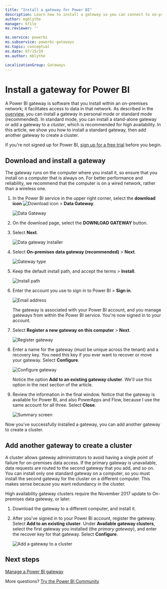```yaml
---
title: "Install a gateway for Power BI"
description: Learn how to install a gateway so you can connect to on-premises data in power BI.
author: mgblythe
manager: kfile
ms.reviewer: ''

ms.service: powerbi
ms.subservice: powerbi-gateways
ms.topic: conceptual
ms.date: 07/15/19
ms.author: mblythe

LocalizationGroup: Gateways
---
```


# Install a gateway for Power BI

A Power BI gateway is software that you install within an on-premises network; it facilitates access to data in that network. As described in the [overview](service-gateway-getting-started.md), you can install a gateway in personal mode or standard mode (recommended). In standard mode, you can install a stand-alone gateway or add a gateway to a *cluster*, which is recommended for high availability. In this article, we show you how to install a standard gateway, then add another gateway to create a cluster.

If you're not signed up for Power BI, [sign up for a free trial](https://app.powerbi.com/signupredirect?pbi_source=web) before you begin.


## Download and install a gateway

The gateway runs on the computer where you install it, so ensure that you install on a computer that is always on. For better performance and reliability, we recommend that the computer is on a wired network, rather than a wireless one.

1. In the Power BI service in the upper right corner, select the **download icon** ![Download icon](media/service-gateway-install/icon-download.png) > **Data Gateway**.

    ![Data Gateway](media/service-gateway-install/data-gateway.png)

2. On the download page, select the **DOWNLOAD GATEWAY** button.

3. Select **Next**.     

    ![Data gateway installer](media/service-gateway-install/gateway-installer.png)

4. Select **On-premises data gateway (recommended)** > **Next**.

    ![Gateway type](media/service-gateway-install/gateway-type.png)

5. Keep the default install path, and accept the terms > **Install**.

    ![Install path](media/service-gateway-install/install-path.png)

6. Enter the account you use to sign in to Power BI > **Sign in**.

    ![Email address](media/service-gateway-install/email-address.png)

    The gateway is associated with your Power BI account, and you manage gateways from within the Power BI service. You're now signed in to your account.

7. Select **Register a new gateway on this computer** > **Next**.

    ![Register gateway](media/service-gateway-install/register-gateway.png)

8. Enter a name for the gateway (must be unique across the tenant) and a recovery key. You need this key if you ever want to recover or move your gateway. Select **Configure**.

    ![Configure gateway](media/service-gateway-install/configure-gateway.png)

    Notice the option **Add to an existing gateway cluster**. We'll use this option in the next section of the article.

9. Review the information in the final window. Notice that the gateway is available for Power BI, and also PowerApps and Flow, because I use the same account for all three. Select **Close**.

    ![Summary screen](media/service-gateway-install/summary-screen.png)

Now you've successfully installed a gateway, you can add another gateway to create a cluster.


## Add another gateway to create a cluster

A cluster allows gateway administrators to avoid having a single point of failure for on-premises data access. If the primary gateway is unavailable, data requests are routed to the second gateway that you add, and so on. You can install only one standard gateway on a computer, so you must install the second gateway for the cluster on a different computer. This makes sense because you want redundancy in the cluster.

High availability gateway clusters require the November 2017 update to On-premises data gateway, or later.

1. Download the gateway to a different computer, and install it.

2. After you've signed in to your Power BI account, register the gateway. Select **Add to an existing cluster**. Under **Available gateway clusters**, select the first gateway you installed (the *primary gateway*), and enter the recover key for that gateway. Select **Configure**.

    ![Add a gateway to a cluster](media/service-gateway-install/add-cluster.png)


## Next steps

[Manage a Power BI gateway](service-gateway-manage.md)

More questions? [Try the Power BI Community](http://community.powerbi.com/)